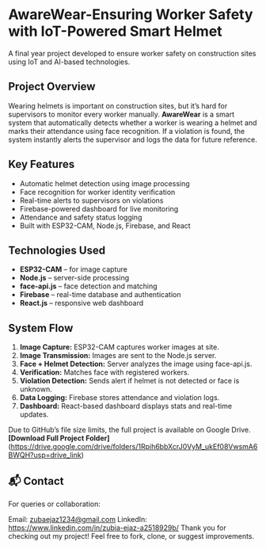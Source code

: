 # AwareWear-Ensuring Worker Safety with IoT-Powered Smart Helmet 
A final year project developed to ensure worker safety on construction sites using IoT and AI-based technologies.

## Project Overview
Wearing helmets is important on construction sites, but it’s hard for supervisors to monitor every worker manually. **AwareWear** is a smart system that automatically detects whether a worker is wearing a helmet and marks their attendance using face recognition.
If a violation is found, the system instantly alerts the supervisor and logs the data for future reference.

## Key Features

- Automatic helmet detection using image processing
- Face recognition for worker identity verification
- Real-time alerts to supervisors on violations
- Firebase-powered dashboard for live monitoring
- Attendance and safety status logging
- Built with ESP32-CAM, Node.js, Firebase, and React

## Technologies Used

- **ESP32-CAM** – for image capture
- **Node.js** – server-side processing
- **face-api.js** – face detection and matching
- **Firebase** – real-time database and authentication
- **React.js** – responsive web dashboard

## System Flow

1. **Image Capture:** ESP32-CAM captures worker images at site.
2. **Image Transmission:** Images are sent to the Node.js server.
3. **Face + Helmet Detection:** Server analyzes the image using face-api.js.
4. **Verification:** Matches face with registered workers.
5. **Violation Detection:** Sends alert if helmet is not detected or face is unknown.
6. **Data Logging:** Firebase stores attendance and violation logs.
7. **Dashboard:** React-based dashboard displays stats and real-time updates.

Due to GitHub’s file size limits, the full project is available on Google Drive.
**[Download Full Project Folder]**(https://drive.google.com/drive/folders/1Rpih6bbXcrJ0VyM_ukEf08VwsmA6BWQH?usp=drive_link)

## 📬 Contact
For queries or collaboration:

 Email: zubaejaz1234@gmail.com 
 LinkedIn: https://www.linkedin.com/in/zubia-ejaz-a2518929b/
Thank you for checking out my project! Feel free to fork, clone, or suggest improvements.



